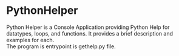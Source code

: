 # PythonHelper
Python Helper is a Console Application providing Python Help for datatypes, loops, and functions.  It provides a brief description and examples for each.  
The program is entrypoint is gethelp.py file.  
